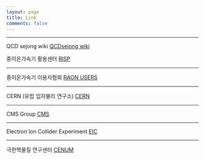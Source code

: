 ```yaml
---
layout: page
title: Link
comments: false
---
```

* * *
QCD sejong wiki
<a href="https://qcd.sejong.ac.kr/w/index.php?title=Main_Page">QCDsejong wiki</a>

중이온가속기 활용센터 
<a href="https://risp.ibs.re.kr/html/risp_kr/">RISP</a>

* * *
중이온가속기 이용자협회
<a href="http://www.raonusers.org">RAON USERS</a>

***
CERN (유럽 입자물리 연구소)
<a href="https://cern.ch">CERN</a>

***
CMS Group
<a href="https://cms.cern">CMS</a>

***
Electron Ion Collider Experiment
<a href="https://www.bnl.gov/eic/">EIC</a>


***
극한핵물질 연구센터
<a href="http://cenum.korea.ac.kr/#!index.md">CENUM</a>
